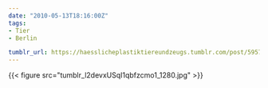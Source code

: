 ```yaml
---
date: "2010-05-13T18:16:00Z"
tags:
- Tier
- Berlin

tumblr_url: https://haesslicheplastiktiereundzeugs.tumblr.com/post/595765736
---
```

{{< figure src="tumblr_l2devxUSqI1qbfzcmo1_1280.jpg" >}}
